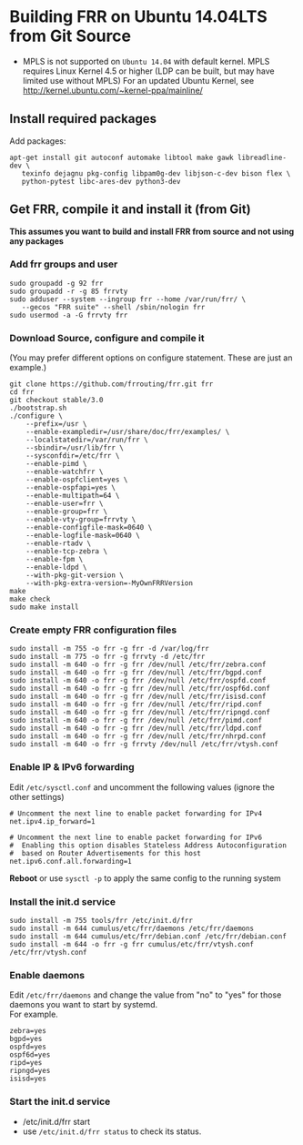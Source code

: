 Building FRR on Ubuntu 14.04LTS from Git Source
===============================================

- MPLS is not supported on `Ubuntu 14.04` with default kernel. MPLS requires 
  Linux Kernel 4.5 or higher (LDP can be built, but may have limited use 
  without MPLS)
  For an updated Ubuntu Kernel, see http://kernel.ubuntu.com/~kernel-ppa/mainline/

Install required packages
-------------------------

Add packages:

    apt-get install git autoconf automake libtool make gawk libreadline-dev \
       texinfo dejagnu pkg-config libpam0g-dev libjson-c-dev bison flex \
       python-pytest libc-ares-dev python3-dev

Get FRR, compile it and install it (from Git)
---------------------------------------------

**This assumes you want to build and install FRR from source and not using
any packages**

### Add frr groups and user

    sudo groupadd -g 92 frr
    sudo groupadd -r -g 85 frrvty
    sudo adduser --system --ingroup frr --home /var/run/frr/ \
       --gecos "FRR suite" --shell /sbin/nologin frr
    sudo usermod -a -G frrvty frr

### Download Source, configure and compile it
(You may prefer different options on configure statement. These are just 
an example.)

    git clone https://github.com/frrouting/frr.git frr
    cd frr
    git checkout stable/3.0
    ./bootstrap.sh
    ./configure \
        --prefix=/usr \
        --enable-exampledir=/usr/share/doc/frr/examples/ \
        --localstatedir=/var/run/frr \
        --sbindir=/usr/lib/frr \
        --sysconfdir=/etc/frr \
        --enable-pimd \
        --enable-watchfrr \
        --enable-ospfclient=yes \
        --enable-ospfapi=yes \
        --enable-multipath=64 \
        --enable-user=frr \
        --enable-group=frr \
        --enable-vty-group=frrvty \
        --enable-configfile-mask=0640 \
        --enable-logfile-mask=0640 \
        --enable-rtadv \
        --enable-tcp-zebra \
        --enable-fpm \
        --enable-ldpd \
        --with-pkg-git-version \
        --with-pkg-extra-version=-MyOwnFRRVersion   
    make
    make check
    sudo make install

### Create empty FRR configuration files

    sudo install -m 755 -o frr -g frr -d /var/log/frr
    sudo install -m 775 -o frr -g frrvty -d /etc/frr
    sudo install -m 640 -o frr -g frr /dev/null /etc/frr/zebra.conf
    sudo install -m 640 -o frr -g frr /dev/null /etc/frr/bgpd.conf
    sudo install -m 640 -o frr -g frr /dev/null /etc/frr/ospfd.conf
    sudo install -m 640 -o frr -g frr /dev/null /etc/frr/ospf6d.conf
    sudo install -m 640 -o frr -g frr /dev/null /etc/frr/isisd.conf
    sudo install -m 640 -o frr -g frr /dev/null /etc/frr/ripd.conf
    sudo install -m 640 -o frr -g frr /dev/null /etc/frr/ripngd.conf
    sudo install -m 640 -o frr -g frr /dev/null /etc/frr/pimd.conf
    sudo install -m 640 -o frr -g frr /dev/null /etc/frr/ldpd.conf
    sudo install -m 640 -o frr -g frr /dev/null /etc/frr/nhrpd.conf    
    sudo install -m 640 -o frr -g frrvty /dev/null /etc/frr/vtysh.conf

### Enable IP & IPv6 forwarding

Edit `/etc/sysctl.conf` and uncomment the following values (ignore the 
other settings)

    # Uncomment the next line to enable packet forwarding for IPv4
    net.ipv4.ip_forward=1

    # Uncomment the next line to enable packet forwarding for IPv6
    #  Enabling this option disables Stateless Address Autoconfiguration
    #  based on Router Advertisements for this host
    net.ipv6.conf.all.forwarding=1

**Reboot** or use `sysctl -p` to apply the same config to the running system
### Install the init.d service

    sudo install -m 755 tools/frr /etc/init.d/frr  
    sudo install -m 644 cumulus/etc/frr/daemons /etc/frr/daemons    
    sudo install -m 644 cumulus/etc/frr/debian.conf /etc/frr/debian.conf    
    sudo install -m 644 -o frr -g frr cumulus/etc/frr/vtysh.conf /etc/frr/vtysh.conf   
 
 
### Enable daemons 

Edit `/etc/frr/daemons` and change the value from "no" to "yes" for those daemons you want to start by systemd.  
For example.

    zebra=yes  
    bgpd=yes  
    ospfd=yes  
    ospf6d=yes  
    ripd=yes  
    ripngd=yes  
    isisd=yes 
    
### Start the init.d service
- /etc/init.d/frr start
- use `/etc/init.d/frr status` to check its status.
    
 
